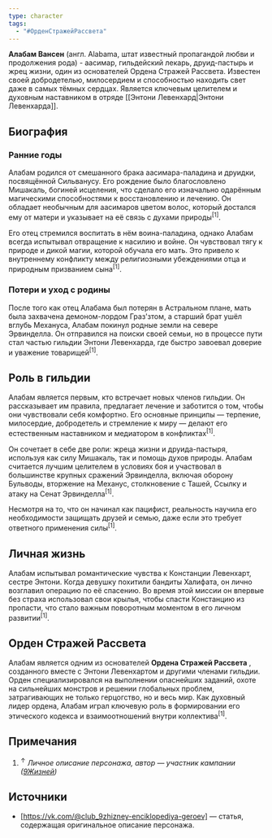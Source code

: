 ```yaml
---
type: character
tags:
  - "#ОрденСтражейРассвета"
---
```

**Алабам Вансен** (англ. Alabama, штат известный пропагандой любви и продолжения рода) - аасимар, гильдейский лекарь, друид-пастырь и жрец жизни, один из основателей Ордена Стражей Рассвета. Известен своей добродетелью, милосердием и способностью находить свет даже в самых тёмных сердцах. Является ключевым целителем и духовным наставником в отряде [[Энтони Левенхард|Энтони Левенхарда]].

## Биография
### Ранние годы
Алабам родился от смешанного брака аасимара-паладина и друидки, посвящённой Сильванусу. Его рождение было благословлено Мишакаль, богиней исцеления, что сделало его изначально одарённым магическими способностями к восстановлению и лечению. Он обладает необычным для аасимаров цветом волос, который достался ему от матери и указывает на её связь с духами природы<sup>[1]</sup>.

Его отец стремился воспитать в нём воина-паладина, однако Алабам всегда испытывал отвращение к насилию и войне. Он чувствовал тягу к природе и дикой магии, которой обучала его мать. Это привело к внутреннему конфликту между религиозными убеждениями отца и природным призванием сына<sup>[1]</sup>.
### Потери и уход с родины
После того как отец Алабама был потерян в Астральном плане, мать была захвачена демоном-лордом Граз'зтом, а старший брат ушёл вглубь Механуса, Алабам покинул родные земли на севере Эрвинделла. Он отправился на поиски своей семьи, но в процессе пути стал частью гильдии Энтони Левенхарда, где быстро завоевал доверие и уважение товарищей<sup>[1]</sup>.

## Роль в гильдии
Алабам является первым, кто встречает новых членов гильдии. Он рассказывает им правила, предлагает лечение и заботится о том, чтобы они чувствовали себя комфортно. Его основные принципы — терпение, милосердие, добродетель и стремление к миру — делают его естественным наставником и медиатором в конфликтах<sup>[1]</sup>.

Он сочетает в себе две роли: жреца жизни и друида-пастыря, используя как силу Мишакаль, так и помощь духов природы. Алабам считается лучшим целителем в условиях боя и участвовал в большинстве крупных сражений Эрвинделла, включая оборону Бульводы, вторжение на Механус, столкновение с Ташей, Ссылку и атаку на Сенат Эрвинделла<sup>[1]</sup>.

Несмотря на то, что он начинал как пацифист, реальность научила его необходимости защищать друзей и семью, даже если это требует ответного применения силы<sup>[1]</sup>.

## Личная жизнь
Алабам испытывал романтические чувства к Констанции Левенхарт, сестре Энтони. Когда девушку похитили бандиты Халифата, он лично возглавил операцию по её спасению. Во время этой миссии он впервые без страха использовал свои крылья, чтобы спасти Констанцию из пропасти, что стало важным поворотным моментом в его личном развитии<sup>[1]</sup>.

## Орден Стражей Рассвета
Алабам является одним из основателей **Ордена Стражей Рассвета** , созданного вместе с Энтони Левенхартом и другими членами гильдии. Орден специализировался на выполнении опаснейших заданий, охоте на сильнейших монстров и решении глобальных проблем, затрагивающих не только герцогство, но и весь мир. Как духовный лидер ордена, Алабам играл ключевую роль в формировании его этического кодекса и взаимоотношений внутри коллектива<sup>[1]</sup>.

## Примечания
1. <sup>↑</sup> _Личное описание персонажа, автор — участник кампании ([9Жизней](https://vk.com/@club_9zhizney))_

## Источники
- [https://vk.com/@club_9zhizney-enciklopediya-geroev] — статья, содержащая оригинальное описание персонажа.
